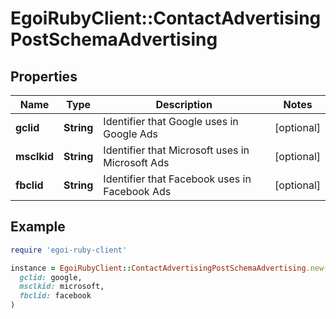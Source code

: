 # EgoiRubyClient::ContactAdvertisingPostSchemaAdvertising

## Properties

| Name | Type | Description | Notes |
| ---- | ---- | ----------- | ----- |
| **gclid** | **String** | Identifier that Google uses in Google Ads | [optional] |
| **msclkid** | **String** | Identifier that Microsoft uses in Microsoft Ads | [optional] |
| **fbclid** | **String** | Identifier that Facebook uses in Facebook Ads | [optional] |

## Example

```ruby
require 'egoi-ruby-client'

instance = EgoiRubyClient::ContactAdvertisingPostSchemaAdvertising.new(
  gclid: google,
  msclkid: microsoft,
  fbclid: facebook
)
```

